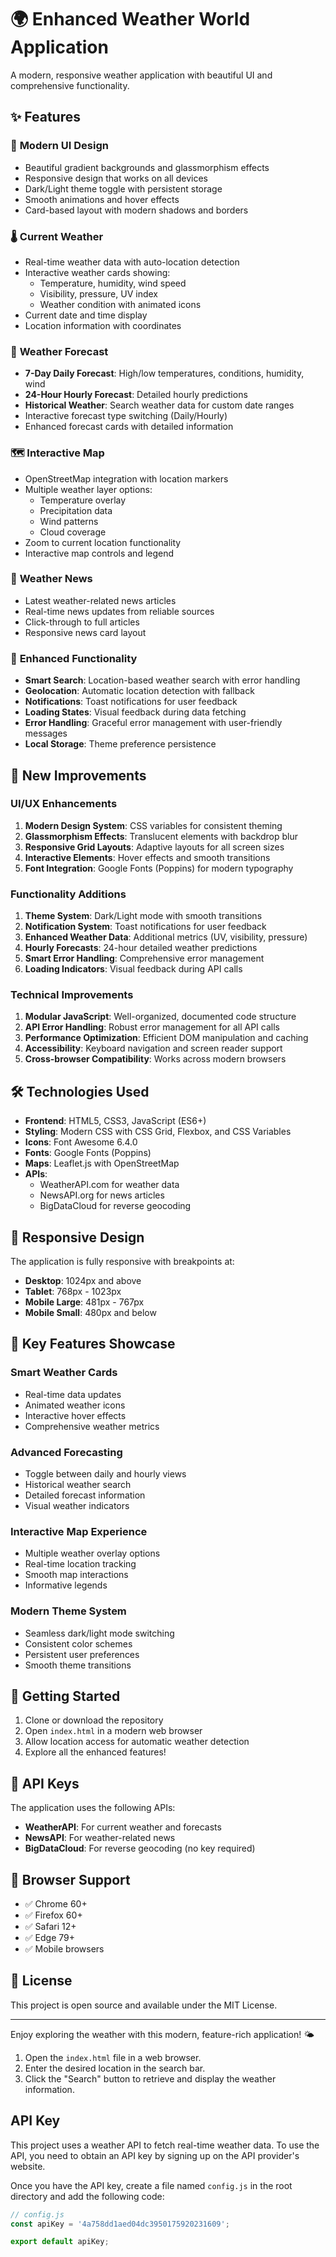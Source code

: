 # 🌍 Enhanced Weather World Application

A modern, responsive weather application with beautiful UI and comprehensive functionality.

## ✨ Features

### 🎨 **Modern UI Design**
- Beautiful gradient backgrounds and glassmorphism effects
- Responsive design that works on all devices
- Dark/Light theme toggle with persistent storage
- Smooth animations and hover effects
- Card-based layout with modern shadows and borders

### 🌡️ **Current Weather**
- Real-time weather data with auto-location detection
- Interactive weather cards showing:
  - Temperature, humidity, wind speed
  - Visibility, pressure, UV index
  - Weather condition with animated icons
- Current date and time display
- Location information with coordinates

### 📅 **Weather Forecast**
- **7-Day Daily Forecast**: High/low temperatures, conditions, humidity, wind
- **24-Hour Hourly Forecast**: Detailed hourly predictions
- **Historical Weather**: Search weather data for custom date ranges
- Interactive forecast type switching (Daily/Hourly)
- Enhanced forecast cards with detailed information

### 🗺️ **Interactive Map**
- OpenStreetMap integration with location markers
- Multiple weather layer options:
  - Temperature overlay
  - Precipitation data
  - Wind patterns
  - Cloud coverage
- Zoom to current location functionality
- Interactive map controls and legend

### 📰 **Weather News**
- Latest weather-related news articles
- Real-time news updates from reliable sources
- Click-through to full articles
- Responsive news card layout

### 🔧 **Enhanced Functionality**
- **Smart Search**: Location-based weather search with error handling
- **Geolocation**: Automatic location detection with fallback
- **Notifications**: Toast notifications for user feedback
- **Loading States**: Visual feedback during data fetching
- **Error Handling**: Graceful error management with user-friendly messages
- **Local Storage**: Theme preference persistence

## 🚀 **New Improvements**

### **UI/UX Enhancements**
1. **Modern Design System**: CSS variables for consistent theming
2. **Glassmorphism Effects**: Translucent elements with backdrop blur
3. **Responsive Grid Layouts**: Adaptive layouts for all screen sizes
4. **Interactive Elements**: Hover effects and smooth transitions
5. **Font Integration**: Google Fonts (Poppins) for modern typography

### **Functionality Additions**
1. **Theme System**: Dark/Light mode with smooth transitions
2. **Notification System**: Toast notifications for user feedback
3. **Enhanced Weather Data**: Additional metrics (UV, visibility, pressure)
4. **Hourly Forecasts**: 24-hour detailed weather predictions
5. **Smart Error Handling**: Comprehensive error management
6. **Loading Indicators**: Visual feedback during API calls

### **Technical Improvements**
1. **Modular JavaScript**: Well-organized, documented code structure
2. **API Error Handling**: Robust error management for all API calls
3. **Performance Optimization**: Efficient DOM manipulation and caching
4. **Accessibility**: Keyboard navigation and screen reader support
5. **Cross-browser Compatibility**: Works across modern browsers

## 🛠️ **Technologies Used**

- **Frontend**: HTML5, CSS3, JavaScript (ES6+)
- **Styling**: Modern CSS with CSS Grid, Flexbox, and CSS Variables
- **Icons**: Font Awesome 6.4.0
- **Fonts**: Google Fonts (Poppins)
- **Maps**: Leaflet.js with OpenStreetMap
- **APIs**: 
  - WeatherAPI.com for weather data
  - NewsAPI.org for news articles
  - BigDataCloud for reverse geocoding

## 📱 **Responsive Design**

The application is fully responsive with breakpoints at:
- **Desktop**: 1024px and above
- **Tablet**: 768px - 1023px
- **Mobile Large**: 481px - 767px
- **Mobile Small**: 480px and below

## 🌟 **Key Features Showcase**

### **Smart Weather Cards**
- Real-time data updates
- Animated weather icons
- Interactive hover effects
- Comprehensive weather metrics

### **Advanced Forecasting**
- Toggle between daily and hourly views
- Historical weather search
- Detailed forecast information
- Visual weather indicators

### **Interactive Map Experience**
- Multiple weather overlay options
- Real-time location tracking
- Smooth map interactions
- Informative legends

### **Modern Theme System**
- Seamless dark/light mode switching
- Consistent color schemes
- Persistent user preferences
- Smooth theme transitions

## 🚀 **Getting Started**

1. Clone or download the repository
2. Open `index.html` in a modern web browser
3. Allow location access for automatic weather detection
4. Explore all the enhanced features!

## 🔑 **API Keys**

The application uses the following APIs:
- **WeatherAPI**: For current weather and forecasts
- **NewsAPI**: For weather-related news
- **BigDataCloud**: For reverse geocoding (no key required)

## 🌈 **Browser Support**

- ✅ Chrome 60+
- ✅ Firefox 60+
- ✅ Safari 12+
- ✅ Edge 79+
- ✅ Mobile browsers

## 📄 **License**

This project is open source and available under the MIT License.

---

Enjoy exploring the weather with this modern, feature-rich application! 🌤️

1. Open the `index.html` file in a web browser.
2. Enter the desired location in the search bar.
3. Click the "Search" button to retrieve and display the weather information.

## API Key

This project uses a weather API to fetch real-time weather data. To use the API, you need to obtain an API key by signing up on the API provider's website.

Once you have the API key, create a file named `config.js` in the root directory and add the following code:

```javascript
// config.js
const apiKey = '4a758dd1aed04dc3950175920231609';

export default apiKey;
